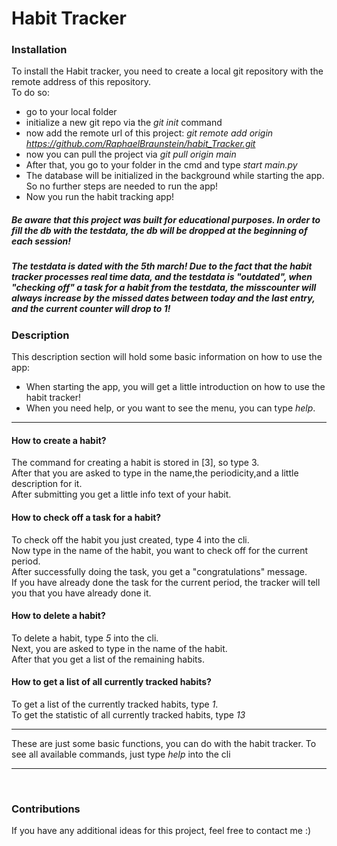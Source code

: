# Habit Tracker

### Installation
To install the Habit tracker, you need to create a local git repository
with the remote address of this repository. <br>
To do so:<br>
- go to your local folder
- initialize a new git repo via the *git init* command
- now add the remote url of this project: *git remote add origin https://github.com/RaphaelBraunstein/habit_Tracker.git*
- now you can pull the project via *git pull origin main*
- After that, you go to your folder in the cmd and type *start main.py*
- The database will be initialized in the background while starting the app. So no further steps are needed to run the app! 
- Now you run the habit tracking app! 

##### Be aware that this project was built for educational purposes. In order to fill the db with the testdata, the db will be dropped at the beginning of each session! <br> 
##### The testdata is dated with the 5th march! Due to the fact that the habit tracker processes real time data, and the testdata is "outdated", when "checking off" a task for a habit from the testdata, the misscounter will always increase by the missed dates between today and the last entry,  and the current counter will drop to 1!

### Description
This description section will hold some basic information on how to use the app:<br>

- When starting the app, you will get a little introduction on how to use the habit tracker!
- When you need help, or you want to see the menu, you can type *help*.
- - -
#### How to create a habit?
The command for creating a habit is stored in [3], so type 3.<br>
After that you are asked to type in the name,the periodicity,and a little description for it. <br> 
After submitting you get a little info text of your habit.

#### How to check off a task for a habit? <br>
To check off the habit you just created, type 4 into the cli. <br>
Now type in the name of the habit, you want to check  off for the current period. <br>
After successfully doing the task, you get a "congratulations" message. <br>
If you have already done the task for the current period, the tracker will tell you that you have already done it.

#### How to delete a habit? <br>
To delete a habit, type *5* into the cli. <br>
Next, you are asked to type in the name of the habit. <br>
After that you get a list of the remaining habits.


#### How to get a list of all currently tracked habits?<br>
To get a list of the currently tracked habits, type *1*. <br>
To get the statistic of all currently tracked habits, type *13*


----

These are just some basic functions, you can do with the habit tracker. To see all available commands, just type *help* into the cli

----
<br>

### Contributions

If you have any additional ideas for this project, feel free to contact me :)





